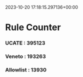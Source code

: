 2023-10-20 17:18:15.297136+00:00
# Rule Counter 
 ### UCATE : 395123

 ### Veneto : 193263

 ### Allowlist : 13930